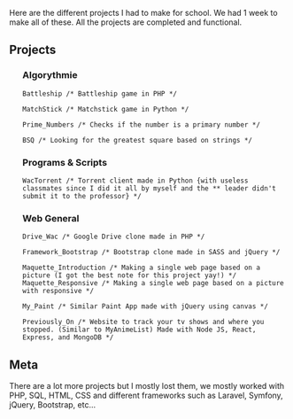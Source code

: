 Here are the different projects I had to make for school. We had 1 week to make all of these. All the projects are completed and functional. 

## Projects
<ul>
<h3>Algorythmie</h3>
	
	Battleship /* Battleship game in PHP */
	
	MatchStick /* Matchstick game in Python */
	
	Prime_Numbers /* Checks if the number is a primary number */
	
	BSQ /* Looking for the greatest square based on strings */
</ul>
<ul>
<h3>Programs & Scripts</h3>

	WacTorrent /* Torrent client made in Python {with useless classmates since I did it all by myself and the ** leader didn't submit it to the professor} */
</ul>

<ul>
<h3>Web General</h3>

	Drive_Wac /* Google Drive clone made in PHP */
	
	Framework_Bootstrap /* Bootstrap clone made in SASS and jQuery */
	
	Maquette_Introduction /* Making a single web page based on a picture (I got the best note for this project yay!) */
	Maquette_Responsive /* Making a single web page based on a picture with responsive */
	
	My_Paint /* Similar Paint App made with jQuery using canvas */
	
	Previously_On /* Website to track your tv shows and where you stopped. (Similar to MyAnimeList) Made with Node JS, React, Express, and MongoDB */
</ul>


## Meta

There are a lot more projects but I mostly lost them, we mostly worked with PHP, SQL, HTML, CSS and different frameworks such as Laravel, Symfony, jQuery, Bootstrap, etc...
